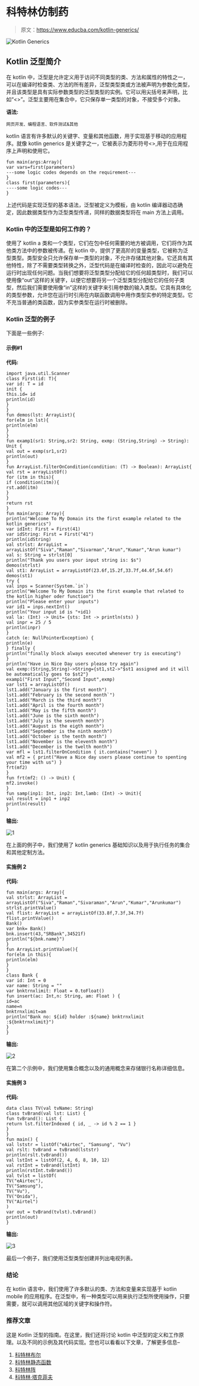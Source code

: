# 科特林仿制药

> 原文：<https://www.educba.com/kotlin-generics/>

![Kotlin Generics](img/abc0ff337031a15372f09322f2783d59.png)



## Kotlin 泛型简介

在 kotlin 中，泛型是允许定义用于访问不同类型的类、方法和属性的特性之一，可以在编译时检查类、方法的所有差异，泛型类型类或方法被声明为参数化类型，并且该类型是具有实际参数类型的泛型类型的实例。它可以用尖括号来声明，比如“<>”。泛型主要用在集合中，它只保存单一类型的对象，不接受多个对象。

**语法:**

<small>网页开发、编程语言、软件测试&其他</small>

kotlin 语言有许多默认的关键字、变量和其他函数，用于实现基于移动的应用程序。就像 kotlin generics 是关键字之一，它被表示为菱形符号<>,用于在应用程序上声明和使用它。

```
fun main(args:Array){
var vars=first(parameters)
---some logic codes depends on the requirement---
}
class first(parameters){
----some logic codes---
}
```

上述代码是实现泛型的基本语法，泛型被定义为模板，由 kotlin 编译器动态确定，因此数据类型作为泛型类型传递，同样的数据类型将在 main 方法上调用。

### Kotlin 中的泛型是如何工作的？

使用了 kotlin a 类和一个类型，它们在包中任何需要的地方被调用，它们将作为其他类方法中的参数被传递。在 kotlin 中，提供了更高阶的变量类型，它被称为泛型类型。类型安全只允许保存单一类型的对象，不允许存储其他对象。它还具有其他特性，除了不需要类型转换之外，泛型代码是在编译时检查的，因此可以避免在运行时出现任何问题。当我们想要将泛型类型分配给它的任何超类型时，我们可以使用像“out”这样的关键字，以便它想要将另一个泛型类型分配给它的任何子类型，然后我们需要使用像“in”这样的关键字来引用参数的输入类型。它具有具体化的类型参数，允许您在运行时引用在内联函数调用中用作类型实参的特定类型。它不充当普通的类函数，因为实参类型在运行时被删除。

### Kotlin 泛型的例子

下面是一些例子:

#### 示例#1

**代码:**

```
import java.util.Scanner
class First(id: T){
var id: T = id
init {
this.id= id
println(id)
}
}
fun demos(lst: ArrayList){
for(elm in lst){
println(elm)
}
}
fun examp1(sr1: String,sr2: String, exmp: (String,String) -> String): Unit {
val out = exmp(sr1,sr2)
println(out)
}
fun ArrayList.filterOnCondition(condition: (T) -> Boolean): ArrayList{
val rst = arrayListOf()
for (itm in this){
if (condition(itm)){
rst.add(itm)
}
}
return rst
}
fun main(args: Array){
println("Welcome To My Domain its the first example related to the kotlin generics")
var idInt: First = First(41)
var idString: First = First("41")
println(idString)
val strlst: ArrayList = arrayListOf("Siva","Raman","Sivarman","Arun","Kumar","Arun kumar")
val s: String = strlst[0]
println("Thank you users your input string is: $s")
demos(strlst)
val st1: ArrayList = arrayListOf(23.6f,15.2f,33.7f,44.6f,54.6f)
demos(st1)
try {
val inps = Scanner(System.`in`)
println("Welcome To My Domain its the first example that related to the kotlin higher oder function")
println("Please enter your inputs")
var id1 = inps.nextInt()
println("Your input id is "+id1)
val la: (Int) -> Unit= {sts: Int -> println(sts) }
val inpr = 25 / 5
println(inpr)
}
catch (e: NullPointerException) {
println(e)
} finally {
println("finally block always executed whenever try is executing")
}
println("Have in Nice Day users please try again")
val exmp:(String,String)->String={st1,st2->"$st1 assigned and it will be automatically goes to $st2"}
examp1("First Input","Second Input",exmp)
var lst1 = arrayListOf()
lst1.add("January is the first month")
lst1.add("February is the second month`")
lst1.add("March is the third month")
lst1.add("April is the fourth month")
lst1.add("May is the fifth month")
lst1.add("June is the sixth month")
lst1.add("July is the seventh month")
lst1.add("August is the eigth month")
lst1.add("September is the ninth month")
lst1.add("October is the tenth month")
lst1.add("November is the eleventh month")
lst1.add("December is the twelth month")
var mfl = lst1.filterOnCondition { it.contains("seven") }
val mf2 = { print("Have a Nice day users please continue to spenting your time with us") }
frt(mf2)
}
fun frt(mf2: () -> Unit) {
mf2.invoke()
}
fun samp(inp1: Int, inp2: Int,lamb: (Int) -> Unit){
val result = inp1 + inp2
println(result)
}
```

**输出:**

![1](img/1e249d0d9473d291a85a0b36b13b0e9e.png)



在上面的例子中，我们使用了 kotlin generics 基础知识以及用于执行任务的集合和其他定制方法。

#### 实施例 2

**代码:**

```
fun main(args: Array){
val strlst: ArrayList = arrayListOf("Siva","Raman","Sivaraman","Arun","Kumar","Arunkumar")
strlst.printValue()
val flist: ArrayList = arrayListOf(33.8f,7.3f,34.7f)
flist.printValue()
Bank()
var bnk= Bank()
bnk.insert(43,"SRBank",34521f)
println("${bnk.name}")
}
fun ArrayList.printValue(){
for(elm in this){
println(elm)
}
}
class Bank {
var id: Int = 0
var name: String = ""
var bnktrnxlimit: Float = 0.toFloat()
fun insert(ac: Int,n: String, am: Float ) {
id=ac
name=n
bnktrnxlimit=am
println("Bank no: ${id} holder :${name} bnktrnxlimit :${bnktrnxlimit}")
}
}
```

**输出:**

![2](img/3d6679af3c75c59758280cb4c96dc216.png)



在第二个示例中，我们使用集合概念以及的通用概念来存储银行名称详细信息。

#### 实施例 3

**代码:**

```
data class TV(val tvName: String)
class tvBrand(val lst: List) {
fun tvBrand(): List {
return lst.filterIndexed { id, _ -> id % 2 == 1 }
}
}
fun main() {
val lststr = listOf("eAirtec", "Samsung", "Vu")
val rslt: tvBrand = tvBrand(lststr)
println(rslt.tvBrand())
val lstInt = listOf(2, 4, 6, 8, 10, 12)
val rstInt = tvBrand(lstInt)
println(rstInt.tvBrand())
val tvlst = listOf(
TV("eAirtec"),
TV("Samsung"),
TV("Vu"),
TV("Onida"),
TV("Airtel")
)
var out = tvBrand(tvlst).tvBrand()
println(out)
}
```

**输出:**

![3](img/442cc82b4b01787d11f9af0add29ad4b.png)



最后一个例子，我们使用泛型类型创建并列出电视列表。

### 结论

在 kotlin 语言中，我们使用了许多默认的类、方法和变量来实现基于 kotlin mobile 的应用程序。在泛型中，有一种类型可以用来执行泛型所使用操作，只要需要，就可以调用其他区域的关键字和操作符。

### 推荐文章

这是 Kotlin 泛型的指南。在这里，我们还将讨论 kotlin 中泛型的定义和工作原理。以及不同的示例及其代码实现。您也可以看看以下文章，了解更多信息–

1.  [科特林布尔](https://www.educba.com/kotlin-boolean/)
2.  [科特林静态函数](https://www.educba.com/kotlin-static-function/)
3.  [科特林阵](https://www.educba.com/kotlin-array/)
4.  [科特林·塔克菲夫](https://www.educba.com/kotlin-takeif/)





